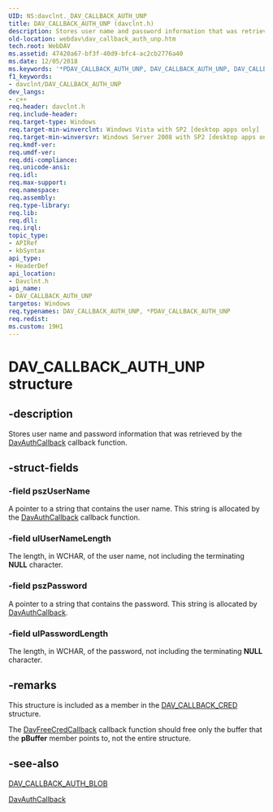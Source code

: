 ```yaml
---
UID: NS:davclnt._DAV_CALLBACK_AUTH_UNP
title: DAV_CALLBACK_AUTH_UNP (davclnt.h)
description: Stores user name and password information that was retrieved by the DavAuthCallback callback function.
old-location: webdav\dav_callback_auth_unp.htm
tech.root: WebDAV
ms.assetid: 47420a67-bf3f-40d9-bfc4-ac2cb2776a40
ms.date: 12/05/2018
ms.keywords: '*PDAV_CALLBACK_AUTH_UNP, DAV_CALLBACK_AUTH_UNP, DAV_CALLBACK_AUTH_UNP structure [WebDAV], PDAV_CALLBACK_AUTH_UNP, PDAV_CALLBACK_AUTH_UNP structure pointer [WebDAV], davclnt/DAV_CALLBACK_AUTH_UNP, davclnt/PDAV_CALLBACK_AUTH_UNP, webdav.dav_callback_auth_unp'
f1_keywords:
- davclnt/DAV_CALLBACK_AUTH_UNP
dev_langs:
- c++
req.header: davclnt.h
req.include-header: 
req.target-type: Windows
req.target-min-winverclnt: Windows Vista with SP2 [desktop apps only]
req.target-min-winversvr: Windows Server 2008 with SP2 [desktop apps only]
req.kmdf-ver: 
req.umdf-ver: 
req.ddi-compliance: 
req.unicode-ansi: 
req.idl: 
req.max-support: 
req.namespace: 
req.assembly: 
req.type-library: 
req.lib: 
req.dll: 
req.irql: 
topic_type:
- APIRef
- kbSyntax
api_type:
- HeaderDef
api_location:
- Davclnt.h
api_name:
- DAV_CALLBACK_AUTH_UNP
targetos: Windows
req.typenames: DAV_CALLBACK_AUTH_UNP, *PDAV_CALLBACK_AUTH_UNP
req.redist: 
ms.custom: 19H1
---
```


# DAV_CALLBACK_AUTH_UNP structure


## -description


Stores user name and password information that was retrieved by the <a href="https://docs.microsoft.com/windows/desktop/api/davclnt/nc-davclnt-pfndavauthcallback">DavAuthCallback</a> callback function.


## -struct-fields




### -field pszUserName

A pointer to a string that contains the user name. This string is allocated by the <a href="https://docs.microsoft.com/windows/desktop/api/davclnt/nc-davclnt-pfndavauthcallback">DavAuthCallback</a> callback function.


### -field ulUserNameLength

The length, in WCHAR, of the user name, not including the terminating <b>NULL</b> character.


### -field pszPassword

A pointer to a string that contains the password. This string is allocated by <a href="https://docs.microsoft.com/windows/desktop/api/davclnt/nc-davclnt-pfndavauthcallback">DavAuthCallback</a>.


### -field ulPasswordLength

The length, in WCHAR, of the password, not including the terminating <b>NULL</b> character.


## -remarks



This structure is included as a member in the <a href="https://docs.microsoft.com/windows/desktop/api/davclnt/ns-davclnt-dav_callback_cred">DAV_CALLBACK_CRED</a> structure.

The <a href="https://docs.microsoft.com/windows/desktop/api/davclnt/nc-davclnt-pfndavauthcallback_freecred">DavFreeCredCallback</a> callback function should free only the buffer that the <b>pBuffer</b> member points to, not the entire structure.




## -see-also




<a href="https://docs.microsoft.com/windows/desktop/api/davclnt/ns-davclnt-dav_callback_auth_blob">DAV_CALLBACK_AUTH_BLOB</a>



<a href="https://docs.microsoft.com/windows/desktop/api/davclnt/nc-davclnt-pfndavauthcallback">DavAuthCallback</a>
 

 

